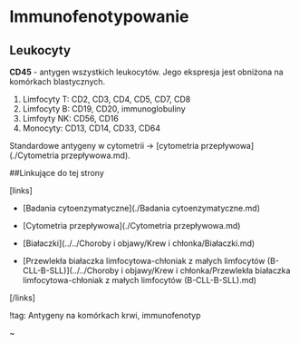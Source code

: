 # Immunofenotypowanie

## Leukocyty

**CD45** - antygen wszystkich leukocytów. Jego ekspresja jest obniżona na komórkach blastycznych.

1. Limfocyty T: CD2, CD3, CD4, CD5, CD7, CD8
2. Limfocyty B: CD19, CD20, immunoglobuliny
3. Limfoyty NK: CD56, CD16
4. Monocyty: CD13, CD14, CD33, CD64

Standardowe antygeny w cytometrii → [cytometria przepływowa](./Cytometria przepływowa.md).



##Linkujące do tej strony

[links]

- [Badania cytoenzymatyczne](./Badania cytoenzymatyczne.md)

- [Cytometria przepływowa](./Cytometria przepływowa.md)

- [Białaczki](../../Choroby i objawy/Krew i chłonka/Białaczki.md)

- [Przewlekła białaczka limfocytowa-chłoniak z małych limfocytów (B-CLL-B-SLL)](../../Choroby i objawy/Krew i chłonka/Przewlekła białaczka limfocytowa-chłoniak z małych limfocytów (B-CLL-B-SLL).md)


[/links]

!tag: Antygeny na komórkach krwi, immunofenotyp

~


